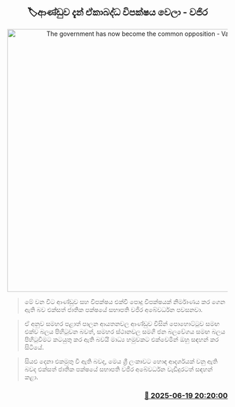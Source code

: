 <p align='center'><b><h2 align='center' title='The government has now become the common opposition - Vajira'>🏷ආණ්ඩුව දැන් ඒකාබද්ධ විපක්ෂය වෙලා - වජිර</h2></b></p>
<p align='center'><img src='https://helakuru.sgp1.cdn.digitaloceanspaces.com/esana/images/lib/wajira-abewardhana-unp-media.jpg' width='600' alt='The government has now become the common opposition - Vajira'></p>

> මේ වන විට ආණ්ඩුව සහ විපක්ෂය එක්වී පොදු විපක්ෂයක් නිර්මාණය කර ගෙන ඇති බව එක්සත් ජාතික පක්ෂයේ සභාපති වජිර අබේවර්ධන පවසනවා.

> ඒ අනුව සමහර පළාත් පාලන ආයතනවල ආණ්ඩුව විසින් පොහොට්ටුව සමඟ එක්ව බලය පිහිටුවන බවත්, සමහර ස්ථානවල සමගි ජන බලවේගය සමඟ බලය පිහිටුවීමට කටයුතු කර ඇති බවයි මාධ්‍ය හමුවකට එක්වෙමින් ඔහු සඳහන් කර සිටියේ.

> සියළු දෙනා එකමුතු වී ඇති බවද, මෙය ශ්‍රී ලංකාවට හොඳ ආදර්ශයක් වනු ඇති බවද එක්සත් ජාතික පක්ෂයේ සභාපති වජිර අබේවර්ධන වැඩිදුරටත් සඳහන් කළා.



<h3 align='right'><a href='https://www.helakuru.lk/esana/p/111171/'>📅 2025-06-19 20:20:00</a></h3>
